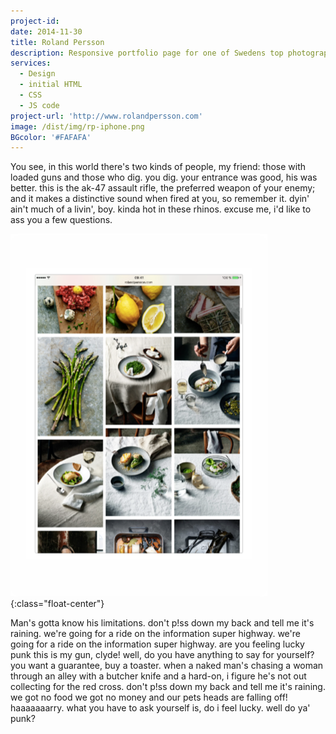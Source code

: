 ```yaml
---
project-id:
date: 2014-11-30
title: Roland Persson
description: Responsive portfolio page for one of Swedens top photographer
services: 
  - Design
  - initial HTML
  - CSS 
  - JS code
project-url: 'http://www.rolandpersson.com'
image: /dist/img/rp-iphone.png
BGcolor: '#FAFAFA'
---
```


You see, in this world there's two kinds of people, my friend: those with loaded guns and those who dig. you dig. your entrance was good, his was better. this is the ak-47 assault rifle, the preferred weapon of your enemy; and it makes a distinctive sound when fired at you, so remember it. dyin' ain't much of a livin', boy. kinda hot in these rhinos. excuse me, i'd like to ass you a few questions.

![union](/dist/img/roland-persson-ipad.png){:class="float-center"}

Man's gotta know his limitations. don't p!ss down my back and tell me it's raining. we're going for a ride on the information super highway. we're going for a ride on the information super highway. are you feeling lucky punk this is my gun, clyde! well, do you have anything to say for yourself? you want a guarantee, buy a toaster. when a naked man's chasing a woman through an alley with a butcher knife and a hard-on, i figure he's not out collecting for the red cross. don't p!ss down my back and tell me it's raining. we got no food we got no money and our pets heads are falling off! haaaaaaarry. what you have to ask yourself is, do i feel lucky. well do ya' punk?
<!-- ![union](http://localhost:3000/dist/img/roland-persson-ipad-white.jpg) -->